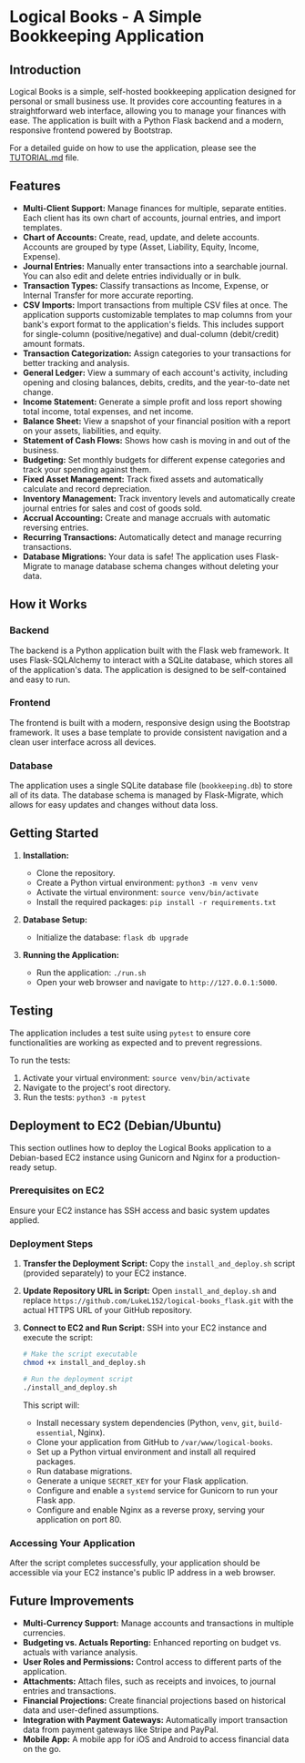 
# Logical Books - A Simple Bookkeeping Application

## Introduction

Logical Books is a simple, self-hosted bookkeeping application designed for personal or small business use. It provides core accounting features in a straightforward web interface, allowing you to manage your finances with ease. The application is built with a Python Flask backend and a modern, responsive frontend powered by Bootstrap.

For a detailed guide on how to use the application, please see the [TUTORIAL.md](TUTORIAL.md) file.

## Features

*   **Multi-Client Support:** Manage finances for multiple, separate entities. Each client has its own chart of accounts, journal entries, and import templates.
*   **Chart of Accounts:** Create, read, update, and delete accounts. Accounts are grouped by type (Asset, Liability, Equity, Income, Expense).
*   **Journal Entries:** Manually enter transactions into a searchable journal. You can also edit and delete entries individually or in bulk.
*   **Transaction Types:** Classify transactions as Income, Expense, or Internal Transfer for more accurate reporting.
*   **CSV Imports:** Import transactions from multiple CSV files at once. The application supports customizable templates to map columns from your bank's export format to the application's fields. This includes support for single-column (positive/negative) and dual-column (debit/credit) amount formats.
*   **Transaction Categorization:** Assign categories to your transactions for better tracking and analysis.
*   **General Ledger:** View a summary of each account's activity, including opening and closing balances, debits, credits, and the year-to-date net change.
*   **Income Statement:** Generate a simple profit and loss report showing total income, total expenses, and net income.
*   **Balance Sheet:** View a snapshot of your financial position with a report on your assets, liabilities, and equity.
*   **Statement of Cash Flows:** Shows how cash is moving in and out of the business.
*   **Budgeting:** Set monthly budgets for different expense categories and track your spending against them.
*   **Fixed Asset Management:** Track fixed assets and automatically calculate and record depreciation.
*   **Inventory Management:** Track inventory levels and automatically create journal entries for sales and cost of goods sold.
*   **Accrual Accounting:** Create and manage accruals with automatic reversing entries.
*   **Recurring Transactions:** Automatically detect and manage recurring transactions.
*   **Database Migrations:** Your data is safe! The application uses Flask-Migrate to manage database schema changes without deleting your data.

## How it Works

### Backend

The backend is a Python application built with the Flask web framework. It uses Flask-SQLAlchemy to interact with a SQLite database, which stores all of the application's data. The application is designed to be self-contained and easy to run.

### Frontend

The frontend is built with a modern, responsive design using the Bootstrap framework. It uses a base template to provide consistent navigation and a clean user interface across all devices.

### Database

The application uses a single SQLite database file (`bookkeeping.db`) to store all of its data. The database schema is managed by Flask-Migrate, which allows for easy updates and changes without data loss.

## Getting Started

1.  **Installation:**
    *   Clone the repository.
    *   Create a Python virtual environment: `python3 -m venv venv`
    *   Activate the virtual environment: `source venv/bin/activate`
    *   Install the required packages: `pip install -r requirements.txt`

2.  **Database Setup:**
    *   Initialize the database: `flask db upgrade`

3.  **Running the Application:**
    *   Run the application: `./run.sh`
    *   Open your web browser and navigate to `http://127.0.0.1:5000`.

## Testing

The application includes a test suite using `pytest` to ensure core functionalities are working as expected and to prevent regressions.

To run the tests:

1.  Activate your virtual environment: `source venv/bin/activate`
2.  Navigate to the project's root directory.
3.  Run the tests: `python3 -m pytest`

## Deployment to EC2 (Debian/Ubuntu)

This section outlines how to deploy the Logical Books application to a Debian-based EC2 instance using Gunicorn and Nginx for a production-ready setup.

### Prerequisites on EC2

Ensure your EC2 instance has SSH access and basic system updates applied.

### Deployment Steps

1.  **Transfer the Deployment Script:**
    Copy the `install_and_deploy.sh` script (provided separately) to your EC2 instance.

2.  **Update Repository URL in Script:**
    Open `install_and_deploy.sh` and replace `https://github.com/LukeL152/logical-books_flask.git` with the actual HTTPS URL of your GitHub repository.

3.  **Connect to EC2 and Run Script:**
    SSH into your EC2 instance and execute the script:

    ```bash
    # Make the script executable
    chmod +x install_and_deploy.sh

    # Run the deployment script
    ./install_and_deploy.sh
    ```

    This script will:
    *   Install necessary system dependencies (Python, `venv`, `git`, `build-essential`, Nginx).
    *   Clone your application from GitHub to `/var/www/logical-books`.
    *   Set up a Python virtual environment and install all required packages.
    *   Run database migrations.
    *   Generate a unique `SECRET_KEY` for your Flask application.
    *   Configure and enable a `systemd` service for Gunicorn to run your Flask app.
    *   Configure and enable Nginx as a reverse proxy, serving your application on port 80.

### Accessing Your Application

After the script completes successfully, your application should be accessible via your EC2 instance's public IP address in a web browser.

## Future Improvements

*   **Multi-Currency Support:** Manage accounts and transactions in multiple currencies.
*   **Budgeting vs. Actuals Reporting:** Enhanced reporting on budget vs. actuals with variance analysis.
*   **User Roles and Permissions:** Control access to different parts of the application.
*   **Attachments:** Attach files, such as receipts and invoices, to journal entries and transactions.
*   **Financial Projections:** Create financial projections based on historical data and user-defined assumptions.
*   **Integration with Payment Gateways:** Automatically import transaction data from payment gateways like Stripe and PayPal.
*   **Mobile App:** A mobile app for iOS and Android to access financial data on the go.
